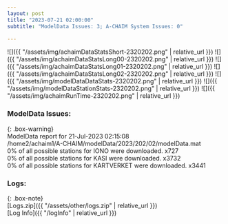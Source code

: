 ```yaml
---
layout: post
title: "2023-07-21 02:00:00"
subtitle: "ModelData Issues: 3; A-CHAIM System Issues: 0"

---
```


![]({{ "/assets/img/achaimDataStatsShort-2320202.png" | relative_url }})
![]({{ "/assets/img/achaimDataStatsLong00-2320202.png" | relative_url }})
![]({{ "/assets/img/achaimDataStatsLong01-2320202.png" | relative_url }})
![]({{ "/assets/img/achaimDataStatsLong02-2320202.png" | relative_url }})
![]({{ "/assets/img/modelDataDataStats-2320202.png" | relative_url }})
![]({{ "/assets/img/modelDataStationStats-2320202.png" | relative_url }})
![]({{ "/assets/img/achaimRunTime-2320202.png" | relative_url }})


### ModelData Issues:  
  
{: .box-warning}  
 ModelData report for 21-Jul-2023 02:15:08   
 /home2/achaim1/A-CHAIM/modelData/2023/202/02/modelData.mat   
 0% of all possible stations for IONO were downloaded. x727   
 0% of all possible stations for KASI were downloaded. x3732   
 0% of all possible stations for KARTVERKET were downloaded. x3441   
  


### Logs:  
  
{: .box-note}  
[Logs.zip]({{ "/assets/other/logs.zip" | relative_url }})  
[Log Info]({{ "/logInfo" | relative_url }})  
